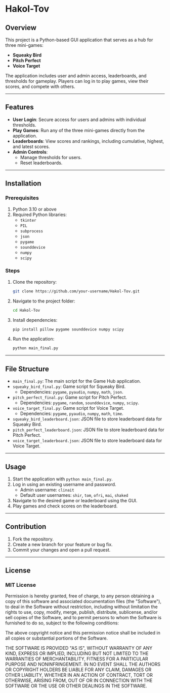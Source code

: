 # Hakol-Tov

## Overview
This project is a Python-based GUI application that serves as a hub for three mini-games:
- **Squeaky Bird**
- **Pitch Perfect**
- **Voice Target**

The application includes user and admin access, leaderboards, and thresholds for gameplay. Players can log in to play games, view their scores, and compete with others.

---

## Features
- **User Login**: Secure access for users and admins with individual thresholds.
- **Play Games**: Run any of the three mini-games directly from the application.
- **Leaderboards**: View scores and rankings, including cumulative, highest, and latest scores.
- **Admin Controls**:
  - Manage thresholds for users.
  - Reset leaderboards.

---

## Installation
### Prerequisites
1. Python 3.10 or above
2. Required Python libraries:
   - `tkinter`
   - `PIL`
   - `subprocess`
   - `json`
   - `pygame`
   - `sounddevice`
   - `numpy`
   - `scipy`

### Steps
1. Clone the repository:
   ```bash
   git clone https://github.com/your-username/Hakol-Tov.git
   ```
2. Navigate to the project folder:
   ```bash
   cd Hakol-Tov
   ```
3. Install dependencies:
   ```bash
   pip install pillow pygame sounddevice numpy scipy
   ```
4. Run the application:
   ```bash
   python main_final.py
   ```

---

## File Structure
- `main_final.py`: The main script for the Game Hub application.
- `squeaky_bird_final.py`: Game script for Squeaky Bird.
  - Dependencies: `pygame`, `pyaudio`, `numpy`, `math`, `json`.
- `pitch_perfect_final.py`: Game script for Pitch Perfect.
  - Dependencies: `pygame`, `random`, `sounddevice`, `numpy`, `scipy`.
- `voice_target_final.py`: Game script for Voice Target.
  - Dependencies: `pygame`, `pyaudio`, `numpy`, `math`, `time`.
- `squeaky_bird_leaderboard.json`: JSON file to store leaderboard data for Squeaky Bird.
- `pitch_perfect_leaderboard.json`: JSON file to store leaderboard data for Pitch Perfect.
- `voice_target_leaderboard.json`: JSON file to store leaderboard data for Voice Target.

---

## Usage
1. Start the application with `python main_final.py`.
2. Log in using an existing username and password.
   - Admin username: `clinait`
   - Default user usernames: `shir`, `tom`, `ofri`, `mai`, `shaked`
3. Navigate to the desired game or leaderboard using the GUI.
4. Play games and check scores on the leaderboard.

---

## Contribution
1. Fork the repository.
2. Create a new branch for your feature or bug fix.
3. Commit your changes and open a pull request.

---

## License
### MIT License

Permission is hereby granted, free of charge, to any person obtaining a copy
of this software and associated documentation files (the "Software"), to deal
in the Software without restriction, including without limitation the rights
to use, copy, modify, merge, publish, distribute, sublicense, and/or sell
copies of the Software, and to permit persons to whom the Software is
furnished to do so, subject to the following conditions:

The above copyright notice and this permission notice shall be included in all
copies or substantial portions of the Software.

THE SOFTWARE IS PROVIDED "AS IS", WITHOUT WARRANTY OF ANY KIND, EXPRESS OR
IMPLIED, INCLUDING BUT NOT LIMITED TO THE WARRANTIES OF MERCHANTABILITY,
FITNESS FOR A PARTICULAR PURPOSE AND NONINFRINGEMENT. IN NO EVENT SHALL THE
AUTHORS OR COPYRIGHT HOLDERS BE LIABLE FOR ANY CLAIM, DAMAGES OR OTHER
LIABILITY, WHETHER IN AN ACTION OF CONTRACT, TORT OR OTHERWISE, ARISING FROM,
OUT OF OR IN CONNECTION WITH THE SOFTWARE OR THE USE OR OTHER DEALINGS IN THE
SOFTWARE.

